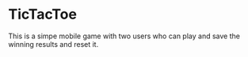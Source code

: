 # TicTacToe
This is a simpe mobile game with two users who can play and save the winning results and reset it.
